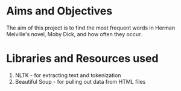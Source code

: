 # Aims and Objectives

The aim of this project is to find the most frequent words in Herman Melville's novel, Moby Dick, and how often they occur.

# Libraries and Resources used
1. NLTK - for extracting text and tokenization
2. Beautiful Soup - for pulling out data from HTML files
